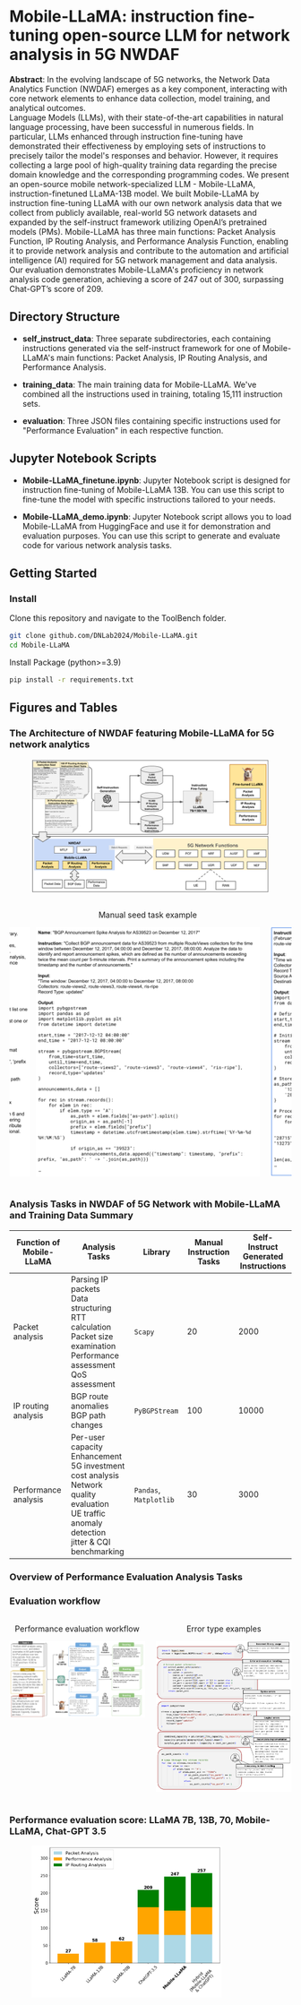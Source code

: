 # Mobile-LLaMA: instruction fine-tuning open-source LLM for network analysis in 5G NWDAF

**Abstract**: In the evolving landscape of 5G networks, the Network Data Analytics Function (NWDAF) emerges as a key component, interacting with core network elements to enhance data collection, model training, and analytical outcomes.  
Language Models (LLMs), with their state-of-the-art capabilities in natural language processing, have been successful in numerous fields. In particular, LLMs enhanced through instruction fine-tuning have demonstrated their effectiveness by employing sets of instructions to precisely tailor the model's responses and behavior. However, it requires collecting a large pool of high-quality training data regarding the precise domain knowledge and the corresponding programming codes. 
We present an open-source mobile network-specialized LLM - Mobile-LLaMA, instruction-finetuned LLaMA-13B model. We built Mobile-LLaMA by instruction fine-tuning LLaMA with our own network analysis data that we collect from publicly available, real-world 5G network datasets and expanded by the self-instruct framework utilizing OpenAI’s pretrained models (PMs). Mobile-LLaMA has three main functions: Packet Analysis Function, IP Routing Analysis, and Performance Analysis Function, enabling it to provide network analysis and contribute to the automation and artificial intelligence (AI) required for 5G network management and data analysis. 
Our evaluation demonstrates Mobile-LLaMA's proficiency in network analysis code generation, achieving a score of 247 out of 300, surpassing Chat-GPT’s score of 209.

## Directory Structure

- **self_instruct_data**: Three separate subdirectories, each containing instructions generated via the self-instruct framework for one of Mobile-LLaMA's main functions: Packet Analysis, IP Routing Analysis, and Performance Analysis.

- **training_data**: The main training data for Mobile-LLaMA. We've combined all the instructions used in training, totaling 15,111 instruction sets.

- **evaluation**: Three JSON files containing specific instructions used for "Performance Evaluation" in each respective function.

## Jupyter Notebook Scripts

- **Mobile-LLaMA_finetune.ipynb**: Jupyter Notebook script is designed for instruction fine-tuning of Mobile-LLaMA 13B. You can use this script to fine-tune the model with specific instructions tailored to your needs.

- **Mobile-LLaMA_demo.ipynb**: Jupyter Notebook script allows you to load Mobile-LLaMA from HuggingFace and use it for demonstration and evaluation purposes. You can use this script to generate and evaluate code for various network analysis tasks.

## Getting Started
### Install
Clone this repository and navigate to the ToolBench folder.
```bash
git clone github.com/DNLab2024/Mobile-LLaMA.git
cd Mobile-LLaMA
```
Install Package (python>=3.9)
```bash
pip install -r requirements.txt
```

## Figures and Tables
### The Architecture of NWDAF featuring Mobile-LLaMA for 5G network analytics
<figure>
  <img src="images/architecture.png" alt="Architecture" style="width: auto; max-width: 100%; height: auto; max-height: 60%;">

</figure>

<div style="display: flex; flex-direction: row; justify-content: center; overflow-x: auto;">
    <div style="flex: 0 0 auto; margin-right: 10px;"> 
        <p align="center">Prompt example</p>
        <p align="center">
            <img src="images/prompt_example.png" alt="Prompt example" style="width: 400px; height: auto;">
        </p>
    </div>
    <div style="flex: 0 0 auto; margin-right: 10px;">
        <p align="center">Manual seed task example</p>
        <p align="center">
            <img src="images/instruction_example.png" alt="Manual seed task example" style="width: 400px; height: auto;">
        </p>
    </div>
    <div style="flex: 0 0 auto; margin-left: 10px;">
        <p align="center">Self-instruct generated example</p>
        <p align="center">
            <img src="images/self_instruct_example.png" alt="Self-instruct generated example" style="width: 400px; height: auto;">
        </p>
    </div>
</div>


### Analysis Tasks in NWDAF of 5G Network with Mobile-LLaMA and Training Data Summary
| Function of Mobile-LLaMA     | Analysis Tasks                                      | Library           | Manual Instruction Tasks | Self-Instruct Generated Instructions |
|--------------------------|-----------------------------------------|-------------------|------------------------|-------------------------------------|
| Packet analysis          | Parsing IP packets<br>Data structuring<br>RTT calculation<br>Packet size examination<br>Performance assessment<br>QoS assessment | `Scapy`           | 20                     | 2000                                |
| IP routing analysis      | BGP route anomalies<br>BGP path changes       | `PyBGPStream`     | 100                    | 10000                               |
| Performance analysis     | Per-user capacity Enhancement<br>5G investment cost analysis<br>Network quality evaluation<br>UE traffic anomaly detection<br>jitter & CQI benchmarking | `Pandas`, `Matplotlib` | 30 | 3000                                |


### Overview of Performance Evaluation Analysis Tasks

### Evaluation workflow
<div style="display: flex; flex-direction: row; justify-content: center;">
    <div style="flex: 1; margin-right: 10px;">
        <p align="center">Performance evaluation workflow</p>
        <p align="center">
            <img src="images/eval_workflow.png" alt="Performance evaluation workflow" style="width: 600px; height: auto;">
        </p>
    </div>
    <div style="flex: 1; margin-left: 10px;">
        <p align="center">Error type examples</p>
        <p align="center">
            <img src="images/rawResults.png" alt="Error type examples" style="width: 600px; height: auto;">
        </p>
    </div>
</div>

### Performance evaluation score: LLaMA 7B, 13B, 70, Mobile-LLaMA, Chat-GPT 3.5
<figure>
  <img src="images/eval_score.png" alt="Performance evaluation score: LLaMA 7B, 13B, 70, Mobile-LLaMA, Chat-GPT 3.5" style="width: auto; max-width: 80%; height: auto; max-height: 60%;">
  <!-- <figcaption>Performance evaluation score: LLaMA 7B, 13B, 70, Mobile-LLaMA, Chat-GPT 3.5</figcaption> -->
</figure>
